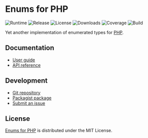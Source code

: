 # Enums for PHP
![Runtime](https://img.shields.io/packagist/php-v/cedx/enum.svg) ![Release](https://img.shields.io/packagist/v/cedx/enum.svg) ![License](https://img.shields.io/packagist/l/cedx/enum.svg) ![Downloads](https://img.shields.io/packagist/dt/cedx/enum.svg) ![Coverage](https://coveralls.io/repos/github/cedx/enum.php/badge.svg) ![Build](https://github.com/cedx/enum.php/workflows/build/badge.svg)

Yet another implementation of enumerated types for [PHP](https://www.php.net).

## Documentation
- [User guide](https://dev.belin.io/enum.php)
- [API reference](https://dev.belin.io/enum.php/api)

## Development
- [Git repository](https://github.com/cedx/enum.php)
- [Packagist package](https://packagist.org/packages/cedx/enum)
- [Submit an issue](https://github.com/cedx/enum.php/issues)

## License
[Enums for PHP](https://dev.belin.io/enum.php) is distributed under the MIT License.
